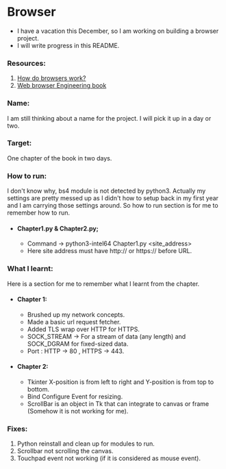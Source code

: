 # Browser
- I have a vacation this December, so I am working on building a browser project.
- I will write progress in this README.

### Resources:
1) [How do browsers work?](https://web.dev/articles/howbrowserswork)
2) [Web browser Engineering book](https://browser.engineering)

### Name:
I am still thinking about a name for the project. I will pick it up in a day or two.

### Target:
One chapter of the book in two days.

### How to run:
I don't know why, bs4 module is not detected by python3. Actually my settings are pretty messed up as I didn't how to setup back in my first year and I am carrying those settings around.
So how to run section is for me to remember how to run.
- #### Chapter1.py & Chapter2.py;
    - Command -> python3-intel64 Chapter1.py <site_address>
    - Here site address must have http:// or https:// before URL.

### What I learnt:
Here is a section for me to remember what I learnt from the chapter.
 - #### Chapter 1:
    - Brushed up my network concepts.
    - Made a basic url request fetcher.
    - Added TLS wrap over HTTP for HTTPS.
    - SOCK_STREAM -> For a stream of data (any length) and SOCK_DGRAM for fixed-sized data.
    - Port : HTTP -> 80 , HTTPS -> 443.
- #### Chapter 2:
    - Tkinter X-position is from left to right and Y-position is from top to bottom.
    - Bind Configure Event for resizing.
    - ScrollBar is an object in Tk that can integrate to canvas or frame (Somehow it is not working for me).

### Fixes:
1) Python reinstall and clean up for modules to run.
2) Scrollbar not scrolling the canvas.
3) Touchpad event not working (if it is considered as mouse event).
